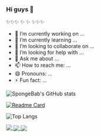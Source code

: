 ### Hi guys 👋

✨✨✨  ✨ ✨  ✨✨✨ 

- 🔭 I’m currently working on ...
- 🌱 I’m currently learning ...
- 👯 I’m looking to collaborate on ...
- 🤔 I’m looking for help with ...
- 💬 Ask me about ...
- 📫 How to reach me: ...
- 😄 Pronouns: ...
- ⚡ Fun fact: ...



![SpongeBab's GitHub stats](https://github-readme-stats.vercel.app/api?username=SpongeBab&count_private=true&show_icons=true?theme=vue&bg_color=DEG,COLOR1,COLOR2,COLOR3...COLOR10&include_all_commits=true)

[![Readme Card](https://github-readme-stats.vercel.app/api/pin/?username=Spongebab&repo=darknet)](https://github.com/anuraghazra/github-readme-stats)

![Top Langs](https://github-readme-stats.vercel.app/api/top-langs/?username=SpongeBab)

<a href="https://github.com/SpongeBab/darknet">
  <img align="top" src="https://github-readme-stats.vercel.app/api?username=SpongeBab&count_private=true&show_icons=true?theme=vue&bg_color=DEG,COLOR1,COLOR2,COLOR3...COLOR10&include_all_commits=true" />
</a>

<a href="https://github.com/SpongeBab/darknet">
  <img align="center" src="https://github-readme-stats.vercel.app/api/pin/?username=SpongeBab&repo=darknet" />
</a>
<a href="https://github.com/SpongeBab/darknet_data">
  <img align="center" src="https://github-readme-stats.vercel.app/api/pin/?username=SpongeBab&repo=soil-stone" />
</a>
